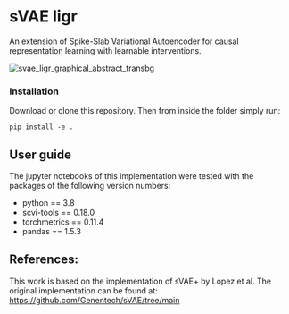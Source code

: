 # sVAE ligr
An extension of Spike-Slab Variational Autoencoder for causal representation learning with learnable interventions. 

![svae_ligr_graphical_abstract_transbg](https://github.com/theislab/svaeligr/assets/7257233/23d1cb8e-a7ea-4cdb-b932-da86ee76d379)


### Installation
Download or clone this repository. Then from inside the folder simply run:
```
pip install -e . 
```

## User guide
The jupyter notebooks of this implementation were tested with the packages of the following version numbers:
- python == 3.8
- scvi-tools == 0.18.0
- torchmetrics == 0.11.4
- pandas == 1.5.3

## References:
This work is based on the implementation of sVAE+ by Lopez et al. The original implementation can be found at: https://github.com/Genentech/sVAE/tree/main
